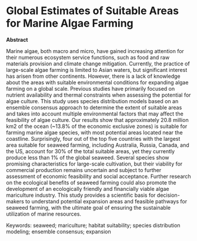 # Global Estimates of Suitable Areas for Marine Algae Farming

**Abstract**

Marine algae, both macro and micro, have gained increasing attention for their numerous ecosystem service functions, such as food and raw materials provision and climate change mitigation. Currently, the practice of large-scale algae farming is limited to Asian waters, but significant interest has arisen from other continents. However, there is a lack of knowledge about the areas with suitable environmental conditions for expanding algae farming on a global scale. Previous studies have primarily focused on nutrient availability and thermal constraints when assessing the potential for algae culture. This study uses species distribution models based on an ensemble consensus approach to determine the extent of suitable areas and takes into account multiple environmental factors that may affect the feasibility of algae culture. Our results show that approximately 20.8 million km2 of the ocean (~13.8% of the economic exclusive zones) is suitable for farming marine algae species, with most potential areas located near the coastline. Surprisingly, four out of the top five countries with the largest area suitable for seaweed farming, including Australia, Russia, Canada, and the US, account for 30% of the total suitable areas, yet they currently produce less than 1% of the global seaweed. Several species show promising characteristics for large-scale cultivation, but their viability for commercial production remains uncertain and subject to further assessment of economic feasibility and social acceptance. Further research on the ecological benefits of seaweed farming could also promote the development of an ecologically friendly and financially viable algae mariculture industry. This study provides a scientific basis for decision-makers to understand potential expansion areas and feasible pathways for seaweed farming, with the ultimate goal of ensuring the sustainable utilization of marine resources.

Keywords: seaweed; mariculture; habitat suitability; species distribution modeling; ensemble consensus; expansion
